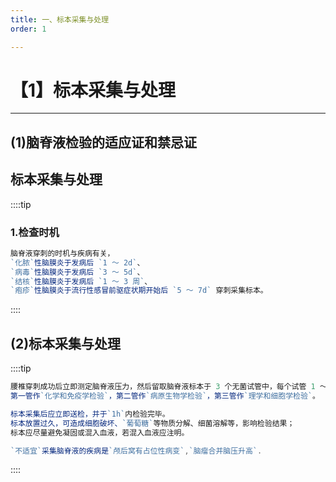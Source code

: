 ```yaml
---
title: 一、标本采集与处理
order: 1

---
```


# 【1】标本采集与处理

<kaodian :text="'临床检验基础记忆卡'" />

<!-- ###### 第十二章 脑脊液检验

> 临床检验基础 -->

<beitiL/>

---

## (1)脑脊液检验的适应证和禁忌证

<son :text="'临床检验基础检验记忆卡'" text1="(1)脑脊液检验的适应证和禁忌证" :textOption="[['了解','基础知识','专业知识'],['了解','基础知识','相关专业知识'],['了解','基础知识','相关专业知识']]" />

## 标本采集与处理

::::tip

### 1.检查时机

```js
脑脊液穿刺的时机与疾病有关，
`化脓`性脑膜炎于发病后 `1 ～ 2d`、
`病毒`性脑膜炎于发病后 `3 ～ 5d`、
`结核`性脑膜炎于发病后 `1 ～ 3 周`、
`疱疹`性脑膜炎于流行性感冒前驱症状期开始后 `5 ～ 7d` 穿刺采集标本。
```

::::

## (2)标本采集与处理

<son :text="'临床检验基础检验记忆卡'" text1="(2)标本采集与处理" :textOption="[['熟练掌握','相关专业知识','专业实践能力'],['熟练掌握','专业知识','专业实践能力'],['掌握','专业知识','专业实践能力']]" />

::::tip

```js
腰椎穿刺成功后立即测定脑脊液压力，然后留取脑脊液标本于 3 个无菌试管中，每个试管 1 ～ 2ml。
第一管作`化学和免疫学检验`，第二管作`病原生物学检验`，第三管作`理学和细胞学检验`。

标本采集后应立即送检，并于`1h`内检验完毕。
标本放置过久，可造成细胞破坏、`葡萄糖`等物质分解、细菌溶解等，影响检验结果；
标本应尽量避免凝固或混入血液，若混入血液应注明。

`不适宜`采集脑脊液的疾病是`颅后窝有占位性病变`,`脑瘤合并脑压升高`.

```

::::
